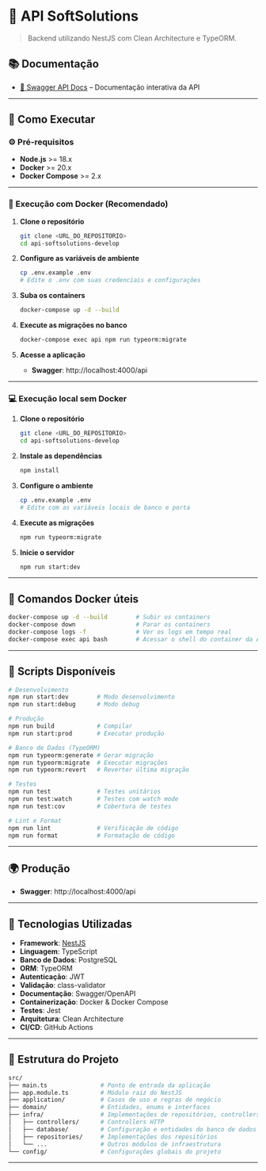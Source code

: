 # 🧠 API SoftSolutions

> Backend utilizando NestJS com Clean Architecture e TypeORM.

## 📚 Documentação

- [📘 Swagger API Docs](http://localhost:4000/api) – Documentação interativa da API

---

## 🚀 Como Executar

### ⚙️ Pré-requisitos

- **Node.js** >= 18.x
- **Docker** >= 20.x
- **Docker Compose** >= 2.x

---

### 🐳 Execução com Docker (Recomendado)

1. **Clone o repositório**
   ```bash
   git clone <URL_DO_REPOSITORIO>
   cd api-softsolutions-develop
   ```

2. **Configure as variáveis de ambiente**
   ```bash
   cp .env.example .env
   # Edite o .env com suas credenciais e configurações
   ```

3. **Suba os containers**
   ```bash
   docker-compose up -d --build
   ```

4. **Execute as migrações no banco**
   ```bash
   docker-compose exec api npm run typeorm:migrate
   ```

5. **Acesse a aplicação**
   - **Swagger**: http://localhost:4000/api

---

### 💻 Execução local sem Docker

1. **Clone o repositório**
   ```bash
   git clone <URL_DO_REPOSITORIO>
   cd api-softsolutions-develop
   ```

2. **Instale as dependências**
   ```bash
   npm install
   ```

3. **Configure o ambiente**
   ```bash
   cp .env.example .env
   # Edite com as variáveis locais de banco e porta
   ```

4. **Execute as migrações**
   ```bash
   npm run typeorm:migrate
   ```

5. **Inicie o servidor**
   ```bash
   npm run start:dev
   ```

---

## 🐋 Comandos Docker úteis

```bash
docker-compose up -d --build        # Subir os containers
docker-compose down                 # Parar os containers
docker-compose logs -f              # Ver os logs em tempo real
docker-compose exec api bash        # Acessar o shell do container da API
```

---

## 📜 Scripts Disponíveis

```bash
# Desenvolvimento
npm run start:dev        # Modo desenvolvimento
npm run start:debug      # Modo debug

# Produção
npm run build            # Compilar
npm run start:prod       # Executar produção

# Banco de Dados (TypeORM)
npm run typeorm:generate # Gerar migração
npm run typeorm:migrate  # Executar migrações
npm run typeorm:revert   # Reverter última migração

# Testes
npm run test             # Testes unitários
npm run test:watch       # Testes com watch mode
npm run test:cov         # Cobertura de testes

# Lint e Format
npm run lint             # Verificação de código
npm run format           # Formatação de código
```

---

## 🌍 Produção

- **Swagger**: http://localhost:4000/api

---

## 🧰 Tecnologias Utilizadas

- **Framework**: [NestJS](https://nestjs.com)
- **Linguagem**: TypeScript
- **Banco de Dados**: PostgreSQL
- **ORM**: TypeORM
- **Autenticação**: JWT
- **Validação**: class-validator
- **Documentação**: Swagger/OpenAPI
- **Containerização**: Docker & Docker Compose
- **Testes**: Jest
- **Arquitetura**: Clean Architecture
- **CI/CD**: GitHub Actions

---

## 📂 Estrutura do Projeto

```bash
src/
├── main.ts               # Ponto de entrada da aplicação
├── app.module.ts         # Módulo raiz do NestJS
├── application/          # Casos de uso e regras de negócio
├── domain/               # Entidades, enums e interfaces 
├── infra/                # Implementações de repositórios, controllers, banco, serviços externos
│   ├── controllers/      # Controllers HTTP
│   ├── database/         # Configuração e entidades do banco de dados
│   ├── repositories/     # Implementações dos repositórios
│   └── ...               # Outros módulos de infraestrutura
└── config/               # Configurações globais do projeto 

```

---